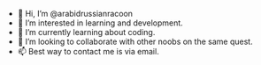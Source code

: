 - 👋 Hi, I’m @arabidrussianracoon
- 👀 I’m interested in learning and development.
- 🌱 I’m currently learning about coding.         
- 💞️ I’m looking to collaborate with other noobs on the same quest.
- 📫 Best way to contact me is via email.

<!---
arabidrussianracoon/arabidrussianracoon is a ✨ special ✨ repository because its `README.md` (this file) appears on your GitHub profile.
You can click the Preview link to take a look at your changes.
--->
